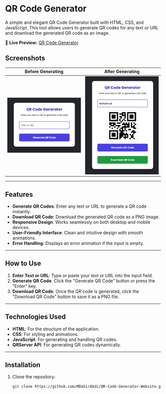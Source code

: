 # QR Code Generator

A simple and elegant QR Code Generator built with HTML, CSS, and JavaScript. This tool allows users to generate QR codes for any text or URL and download the generated QR code as an image.

🔗 **Live Preview:** [QR Code Generator](https://qr-code-generator-nine-weld.vercel.app/)


## Screenshots

| Before Generating | After Generating |
|------------------|------------------|
| ![Before](./assets/images/screenshot1.png) | ![After](./assets/images/screenshot2.png) |


---

## Features

- **Generate QR Codes**: Enter any text or URL to generate a QR code instantly.
- **Download QR Code**: Download the generated QR code as a PNG image.
- **Responsive Design**: Works seamlessly on both desktop and mobile devices.
- **User-Friendly Interface**: Clean and intuitive design with smooth animations.
- **Error Handling**: Displays an error animation if the input is empty.

---

## How to Use

1. **Enter Text or URL**: Type or paste your text or URL into the input field.
2. **Generate QR Code**: Click the "Generate QR Code" button or press the "Enter" key.
3. **Download QR Code**: Once the QR code is generated, click the "Download QR Code" button to save it as a PNG file.

---

## Technologies Used

- **HTML**: For the structure of the application.
- **CSS**: For styling and animations.
- **JavaScript**: For generating and handling QR codes.
- **QRServer API**: For generating QR codes dynamically.

---

## Installation

1. Clone the repository:
   ```bash
   git clone https://github.com/MDahirAbdi/QR-Code-Generator-Website.git
